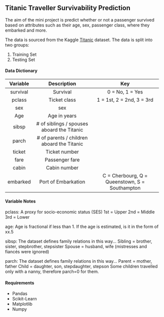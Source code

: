 ## Titanic Traveller Survivability Prediction

The aim of the mini project is predict whether or not a passenger survived based on attributes such as their age, sex, passenger class, where they embarked and more.

The data is sourced from the Kaggle [Titanic](https://www.kaggle.com/c/titanic) dataset. The data is split into two groups:

1. Training Set
2. Testing Set

#### Data Dictionary

| Variable    | Description | Key           |
| :---:       |    :----:   |    :---:      |
| survival    | Survival    | 0 = No, 1 = Yes   |
| pclass      | Ticket class| 1 = 1st, 2 = 2nd, 3 = 3rd      |
| sex         | sex         |               |
| Age         | Age in years|               |
| sibsp       | # of siblings / spouses aboard the Titanic|        |
| parch       | # of parents / children aboard the Titanic            |          |
| ticket      | Ticket number|              |
| fare        | Passenger fare |            |
| cabin       | Cabin number |              |
| embarked    | Port of Embarkation | C = Cherbourg, Q = Queenstown, S = Southampton           |


#### Variable Notes

pclass: A proxy for socio-economic status (SES)
1st = Upper
2nd = Middle
3rd = Lower

age: Age is fractional if less than 1. If the age is estimated, is it in the form of xx.5

sibsp: The dataset defines family relations in this way...
Sibling = brother, sister, stepbrother, stepsister
Spouse = husband, wife (mistresses and fiancés were ignored)

parch: The dataset defines family relations in this way...
Parent = mother, father
Child = daughter, son, stepdaughter, stepson
Some children travelled only with a nanny, therefore parch=0 for them.

#### Requirements 

- Pandas
- Scikit-Learn
- Matplotlib
- Numpy